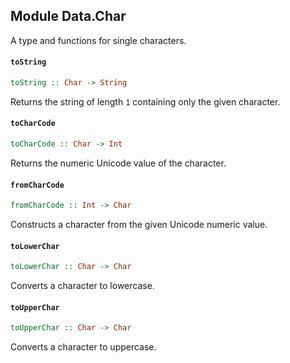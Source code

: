 ## Module Data.Char

A type and functions for single characters.

#### `toString`

``` purescript
toString :: Char -> String
```

Returns the string of length `1` containing only the given character.

#### `toCharCode`

``` purescript
toCharCode :: Char -> Int
```

Returns the numeric Unicode value of the character.

#### `fromCharCode`

``` purescript
fromCharCode :: Int -> Char
```

Constructs a character from the given Unicode numeric value.

#### `toLowerChar`

``` purescript
toLowerChar :: Char -> Char
```

Converts a character to lowercase.

#### `toUpperChar`

``` purescript
toUpperChar :: Char -> Char
```

Converts a character to uppercase.


